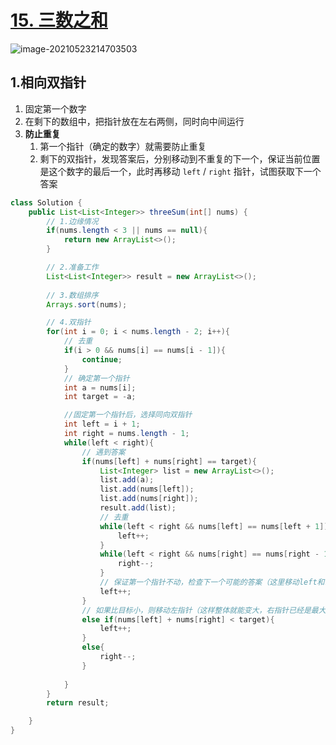 # [15. 三数之和](https://leetcode-cn.com/problems/3sum/)

![image-20210523214703503](https://raw.githubusercontent.com/TWDH/Leetcode-From-Zero/pictures/img/image-20210523214703503.png)

## 1.相向双指针

1. 固定第一个数字
2. 在剩下的数组中，把指针放在左右两侧，同时向中间运行
3. **防止重复**
   1. 第一个指针（确定的数字）就需要防止重复
   2. 剩下的双指针，发现答案后，分别移动到不重复的下一个，保证当前位置是这个数字的最后一个，此时再移动 `left` / `right` 指针，试图获取下一个答案

```java
class Solution {
    public List<List<Integer>> threeSum(int[] nums) {
        // 1.边缘情况
        if(nums.length < 3 || nums == null){
            return new ArrayList<>();
        }

        // 2.准备工作
        List<List<Integer>> result = new ArrayList<>();
        
        // 3.数组排序
        Arrays.sort(nums);

        // 4.双指针
        for(int i = 0; i < nums.length - 2; i++){
            // 去重
            if(i > 0 && nums[i] == nums[i - 1]){
                continue;
            }
            // 确定第一个指针
            int a = nums[i];
            int target = -a;

            //固定第一个指针后，选择同向双指针
            int left = i + 1;
            int right = nums.length - 1;
            while(left < right){
                // 遇到答案
                if(nums[left] + nums[right] == target){
                    List<Integer> list = new ArrayList<>();
                    list.add(a);
                    list.add(nums[left]);
                    list.add(nums[right]);
                    result.add(list);
                    // 去重
                    while(left < right && nums[left] == nums[left + 1]){
                        left++;
                    }
                    while(left < right && nums[right] == nums[right - 1]){
                        right--;
                    }
                    // 保证第一个指针不动，检查下一个可能的答案（这里移动left和right都一样）
                    left++;
                }
                // 如果比目标小，则移动左指针（这样整体就能变大，右指针已经是最大了）
                else if(nums[left] + nums[right] < target){
                    left++;
                }
                else{
                    right--;
                }
                
            }
        }
        return result;

    }
}
```

